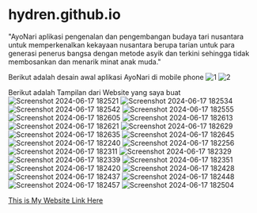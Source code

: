 # hydren.github.io
"AyoNari aplikasi pengenalan dan pengembangan budaya tari nusantara untuk memperkenalkan kekayaan nusantara berupa tarian untuk para generasi penerus bangsa dengan metode asyik dan terkini sehingga tidak membosankan dan menarik minat anak muda."

Berikut adalah desain awal aplikasi AyoNari di mobile phone
![1](https://github.com/Rendy-hdr/hydren.github.io/assets/150881429/124ec8d9-9f39-4cc0-83cb-3c8af686b608)
![2](https://github.com/Rendy-hdr/hydren.github.io/assets/150881429/3005a5e1-1e25-4d75-8999-df2c6124910f)

Berikut adalah Tampilan dari Website yang saya buat
![Screenshot 2024-06-17 182521](https://github.com/Rendy-hdr/hydren.github.io/assets/150881429/db2bace3-71bf-462e-8d81-25a2ce04899f)
![Screenshot 2024-06-17 182534](https://github.com/Rendy-hdr/hydren.github.io/assets/150881429/428713e2-fea8-4d79-a2b1-77a500219d6e)
![Screenshot 2024-06-17 182542](https://github.com/Rendy-hdr/hydren.github.io/assets/150881429/84c198cc-336a-47e1-9e30-eeef41f373e3)
![Screenshot 2024-06-17 182555](https://github.com/Rendy-hdr/hydren.github.io/assets/150881429/de66ce10-bcbd-4f9a-b7da-066d55b0dad7)
![Screenshot 2024-06-17 182605](https://github.com/Rendy-hdr/hydren.github.io/assets/150881429/d7ddc831-0a17-4d7e-9e06-0fedc61bb07e)
![Screenshot 2024-06-17 182613](https://github.com/Rendy-hdr/hydren.github.io/assets/150881429/baa7c6c4-442f-43a6-8147-018c5129c0ac)
![Screenshot 2024-06-17 182621](https://github.com/Rendy-hdr/hydren.github.io/assets/150881429/d490e3b0-e1dd-4eb7-849c-a10ba775f529)
![Screenshot 2024-06-17 182629](https://github.com/Rendy-hdr/hydren.github.io/assets/150881429/a32a158f-4aa4-4c39-8070-eb33da94a705)
![Screenshot 2024-06-17 182635](https://github.com/Rendy-hdr/hydren.github.io/assets/150881429/646c07d9-4029-4e9c-919a-45f8c2796fa6)
![Screenshot 2024-06-17 182645](https://github.com/Rendy-hdr/hydren.github.io/assets/150881429/2f2a0d5a-9c9e-4104-b9e8-b65753ef713e)
![Screenshot 2024-06-17 182240](https://github.com/Rendy-hdr/hydren.github.io/assets/150881429/42459f90-c8da-4ecb-87cd-e010c1926d23)
![Screenshot 2024-06-17 182256](https://github.com/Rendy-hdr/hydren.github.io/assets/150881429/d017f10e-58de-4b94-a5d2-a910d0204550)
![Screenshot 2024-06-17 182311](https://github.com/Rendy-hdr/hydren.github.io/assets/150881429/a3a89d5e-2b39-4b73-a2d6-7876cafbe282)
![Screenshot 2024-06-17 182329](https://github.com/Rendy-hdr/hydren.github.io/assets/150881429/a5d28eb8-581d-40e6-bda9-8b8e51f4e687)
![Screenshot 2024-06-17 182339](https://github.com/Rendy-hdr/hydren.github.io/assets/150881429/2cf5db7c-cd50-4f24-8482-e005c25b8606)
![Screenshot 2024-06-17 182351](https://github.com/Rendy-hdr/hydren.github.io/assets/150881429/579deff8-e23a-429f-a3c0-a57ac75ebfa6)
![Screenshot 2024-06-17 182420](https://github.com/Rendy-hdr/hydren.github.io/assets/150881429/2e7bd7ff-d536-4f76-8e58-301913834f7a)
![Screenshot 2024-06-17 182428](https://github.com/Rendy-hdr/hydren.github.io/assets/150881429/77cafaa1-4ecd-445a-8915-d65f51384b2f)
![Screenshot 2024-06-17 182437](https://github.com/Rendy-hdr/hydren.github.io/assets/150881429/6ac32c6d-d4fd-419f-b23f-96b5fbe972c6)
![Screenshot 2024-06-17 182448](https://github.com/Rendy-hdr/hydren.github.io/assets/150881429/c7ec4506-0b34-4732-bb3c-706f9aa0f877)
![Screenshot 2024-06-17 182457](https://github.com/Rendy-hdr/hydren.github.io/assets/150881429/77fee0e0-d8d2-4646-824c-854a058e7a62)
![Screenshot 2024-06-17 182504](https://github.com/Rendy-hdr/hydren.github.io/assets/150881429/3ab83f29-5b8e-4a9b-8931-1e18e7dbcc56)

[This is My Website Link Here](https://2wodb51ywm.mobirisesite.com/)
